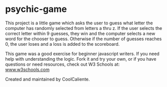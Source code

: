 # psychic-game

This project is a little game which asks the user to guess what letter the computer has randomly selected from letters a thru z. If the user selects the correct letter within 9 guesses, they win and the computer selects a new word for the chooser to guess. Otherwise if the number of guesses reaches 0, the user loses and a loss is added to the scoreboard.

This game was a good exercise for beginner javascript writers. If you need help with understanding the logic. Fork it and try your own, or if you have questions or need resources, check out W3 Schools at: www.w3schools.com

Created and maintained by CoolCaliente.
